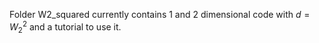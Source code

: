 Folder W2_squared currently contains 1 and 2 dimensional code with $d = W_2^2$ and a tutorial to use it. 
